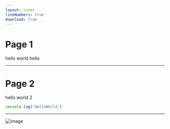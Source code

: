 ```yaml
---
layout: cover
lineNumbers: true  
download: true
---
```


# Page 1        

hello world     hello 
 
---         

# Page 2        

hello world  2      

```ts {monaco}
console.log('HelloWorld')
```

---  

![image](/name.jpg)

